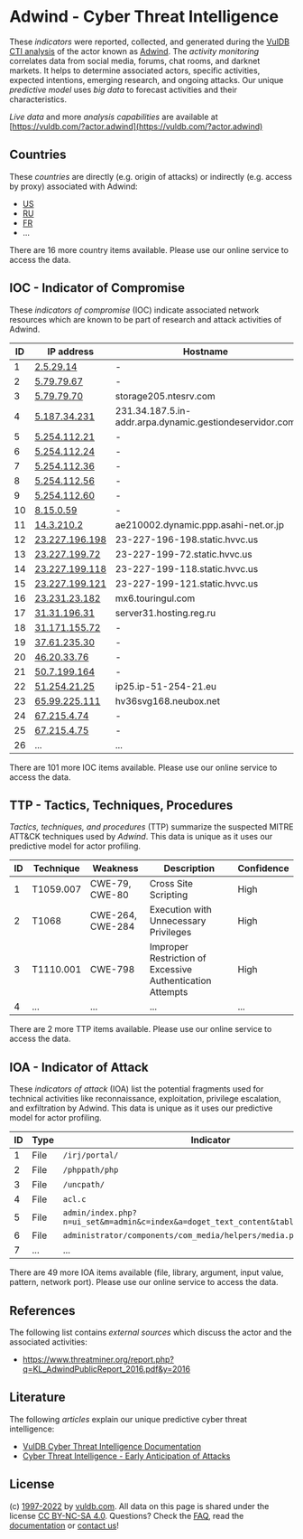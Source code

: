 # Adwind - Cyber Threat Intelligence

These _indicators_ were reported, collected, and generated during the [VulDB CTI analysis](https://vuldb.com/?kb.cti) of the actor known as [Adwind](https://vuldb.com/?actor.adwind). The _activity monitoring_ correlates data from social media, forums, chat rooms, and darknet markets. It helps to determine associated actors, specific activities, expected intentions, emerging research, and ongoing attacks. Our unique _predictive model_ uses _big data_ to forecast activities and their characteristics.

_Live data_ and more _analysis capabilities_ are available at [https://vuldb.com/?actor.adwind](https://vuldb.com/?actor.adwind)

## Countries

These _countries_ are directly (e.g. origin of attacks) or indirectly (e.g. access by proxy) associated with Adwind:

* [US](https://vuldb.com/?country.us)
* [RU](https://vuldb.com/?country.ru)
* [FR](https://vuldb.com/?country.fr)
* ...

There are 16 more country items available. Please use our online service to access the data.

## IOC - Indicator of Compromise

These _indicators of compromise_ (IOC) indicate associated network resources which are known to be part of research and attack activities of Adwind.

ID | IP address | Hostname | Campaign | Confidence
-- | ---------- | -------- | -------- | ----------
1 | [2.5.29.14](https://vuldb.com/?ip.2.5.29.14) | - | - | High
2 | [5.79.79.67](https://vuldb.com/?ip.5.79.79.67) | - | - | High
3 | [5.79.79.70](https://vuldb.com/?ip.5.79.79.70) | storage205.ntesrv.com | - | High
4 | [5.187.34.231](https://vuldb.com/?ip.5.187.34.231) | 231.34.187.5.in-addr.arpa.dynamic.gestiondeservidor.com | - | High
5 | [5.254.112.21](https://vuldb.com/?ip.5.254.112.21) | - | - | High
6 | [5.254.112.24](https://vuldb.com/?ip.5.254.112.24) | - | - | High
7 | [5.254.112.36](https://vuldb.com/?ip.5.254.112.36) | - | - | High
8 | [5.254.112.56](https://vuldb.com/?ip.5.254.112.56) | - | - | High
9 | [5.254.112.60](https://vuldb.com/?ip.5.254.112.60) | - | - | High
10 | [8.15.0.59](https://vuldb.com/?ip.8.15.0.59) | - | - | High
11 | [14.3.210.2](https://vuldb.com/?ip.14.3.210.2) | ae210002.dynamic.ppp.asahi-net.or.jp | - | High
12 | [23.227.196.198](https://vuldb.com/?ip.23.227.196.198) | 23-227-196-198.static.hvvc.us | - | High
13 | [23.227.199.72](https://vuldb.com/?ip.23.227.199.72) | 23-227-199-72.static.hvvc.us | - | High
14 | [23.227.199.118](https://vuldb.com/?ip.23.227.199.118) | 23-227-199-118.static.hvvc.us | - | High
15 | [23.227.199.121](https://vuldb.com/?ip.23.227.199.121) | 23-227-199-121.static.hvvc.us | - | High
16 | [23.231.23.182](https://vuldb.com/?ip.23.231.23.182) | mx6.touringul.com | - | High
17 | [31.31.196.31](https://vuldb.com/?ip.31.31.196.31) | server31.hosting.reg.ru | - | High
18 | [31.171.155.72](https://vuldb.com/?ip.31.171.155.72) | - | - | High
19 | [37.61.235.30](https://vuldb.com/?ip.37.61.235.30) | - | - | High
20 | [46.20.33.76](https://vuldb.com/?ip.46.20.33.76) | - | - | High
21 | [50.7.199.164](https://vuldb.com/?ip.50.7.199.164) | - | - | High
22 | [51.254.21.25](https://vuldb.com/?ip.51.254.21.25) | ip25.ip-51-254-21.eu | - | High
23 | [65.99.225.111](https://vuldb.com/?ip.65.99.225.111) | hv36svg168.neubox.net | - | High
24 | [67.215.4.74](https://vuldb.com/?ip.67.215.4.74) | - | - | High
25 | [67.215.4.75](https://vuldb.com/?ip.67.215.4.75) | - | - | High
26 | ... | ... | ... | ...

There are 101 more IOC items available. Please use our online service to access the data.

## TTP - Tactics, Techniques, Procedures

_Tactics, techniques, and procedures_ (TTP) summarize the suspected MITRE ATT&CK techniques used by _Adwind_. This data is unique as it uses our predictive model for actor profiling.

ID | Technique | Weakness | Description | Confidence
-- | --------- | -------- | ----------- | ----------
1 | T1059.007 | CWE-79, CWE-80 | Cross Site Scripting | High
2 | T1068 | CWE-264, CWE-284 | Execution with Unnecessary Privileges | High
3 | T1110.001 | CWE-798 | Improper Restriction of Excessive Authentication Attempts | High
4 | ... | ... | ... | ...

There are 2 more TTP items available. Please use our online service to access the data.

## IOA - Indicator of Attack

These _indicators of attack_ (IOA) list the potential fragments used for technical activities like reconnaissance, exploitation, privilege escalation, and exfiltration by Adwind. This data is unique as it uses our predictive model for actor profiling.

ID | Type | Indicator | Confidence
-- | ---- | --------- | ----------
1 | File | `/irj/portal/` | Medium
2 | File | `/phppath/php` | Medium
3 | File | `/uncpath/` | Medium
4 | File | `acl.c` | Low
5 | File | `admin/index.php?n=ui_set&m=admin&c=index&a=doget_text_content&table=lang&field=1` | High
6 | File | `administrator/components/com_media/helpers/media.php` | High
7 | ... | ... | ...

There are 49 more IOA items available (file, library, argument, input value, pattern, network port). Please use our online service to access the data.

## References

The following list contains _external sources_ which discuss the actor and the associated activities:

* https://www.threatminer.org/report.php?q=KL_AdwindPublicReport_2016.pdf&y=2016

## Literature

The following _articles_ explain our unique predictive cyber threat intelligence:

* [VulDB Cyber Threat Intelligence Documentation](https://vuldb.com/?kb.cti)
* [Cyber Threat Intelligence - Early Anticipation of Attacks](https://www.scip.ch/en/?labs.20201022)

## License

(c) [1997-2022](https://vuldb.com/?kb.changelog) by [vuldb.com](https://vuldb.com/?kb.about). All data on this page is shared under the license [CC BY-NC-SA 4.0](https://creativecommons.org/licenses/by-nc-sa/4.0/). Questions? Check the [FAQ](https://vuldb.com/?kb.faq), read the [documentation](https://vuldb.com/?kb) or [contact us](https://vuldb.com/?contact)!
